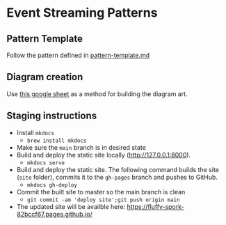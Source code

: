 # Event Streaming Patterns

## Pattern Template
Follow the pattern defined in [pattern-template.md](pattern-template.md)

## Diagram creation
Use [this google sheet](https://docs.google.com/presentation/d/1Zf256Z6fBvre3uclIbmxXsDpnTIxiBX66b13pHbGIYc/edit?usp=sharing) as a method for building the diagram art.
	
## Staging instructions
- Install `mkdocs`
  - `brew install mkdocs`
- Make sure the `main` branch is in desired state
- Build and deploy the static site locally (http://127.0.0.1:8000).
  - `mkdocs serve`
- Build and deploy the static site. The following command builds the site (`site` folder), commits it to the `gh-pages` branch and pushes to GitHub.
  - `mkdocs gh-deploy`
- Commit the built site to master so the main branch is clean
  - `git commit -am 'deploy site';git push origin main` 
- The updated site will be availble here: https://fluffy-spork-82bccf67.pages.github.io/

